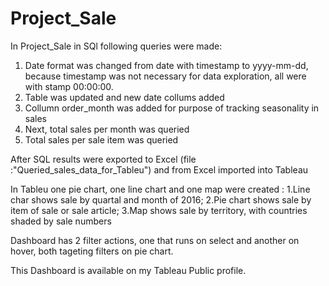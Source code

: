 # Project_Sale

In Project_Sale in SQl following queries were made: 

1. Date format was changed from date with timestamp to yyyy-mm-dd, because timestamp was not necessary for data exploration, all were with stamp 00:00:00.
2. Table was updated and new date collums added
3. Collumn order_month was added for purpose of tracking seasonality in sales
4. Next, total sales per month was queried 
5. Total sales per sale item was queried

After SQL results were exported to Excel (file :"Queried_sales_data_for_Tableu") and from Excel imported into Tableau

In Tableu one pie chart, one line chart and one map were created :
1.Line char shows sale by quartal and month of 2016;
2.Pie chart shows sale by item of sale or sale article;
3.Map shows sale by territory, with countries shaded by sale numbers 

Dashboard has 2 filter actions, one that runs on select and another on hover, both tageting filters on pie chart.

This Dashboard is available on my Tableau Public profile.

